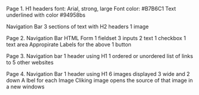 Page 1.
H1 headers
font: Arial, strong, large
Font color: #B7B6C1
Text underlined with color #94958bs

Navigation Bar
3 sections of text with H2 headers
1 image

Page 2.
Navigation Bar
HTML Form
1 fieldset
3 inputs
2 text
1 checkbox
1 text area
Appropirate Labels for the above
1 button

Page 3.
Navigation bar
1 header using H1
1 ordered or unordered list of links to 5 other websites

Page 4.
Navigation Bar
1 header using H1
6 images displayed 3 wide and 2 down
A lbel for each Image
Cliking image opens the source of that image in a new windows
